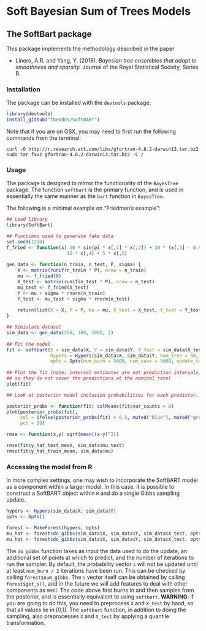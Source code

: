Soft Bayesian Sum of Trees Models
================

## The SoftBart package

This package implements the methodology described in the paper

  - Linero, A.R. and Yang, Y. (2018). *Bayesian tree ensembles that
    adapt to smoothness and sparsity.* Journal of the Royal Statistical
    Society, Series B.

### Installation

The package can be installed with the `devtools` package:

``` r
library(devtools)
install_github("theodds/SoftBART")
```

Note that if you are on OSX, you may need to first run the following
commands from the
    terminal:

    curl -O http://r.research.att.com/libs/gfortran-4.8.2-darwin13.tar.bz2
    sudo tar fvxz gfortran-4.8.2-darwin13.tar.bz2 -C /

### Usage

The package is designed to mirror the functionality of the `BayesTree`
package. The function `softbart` is the primary function, and is used in
essentially the same manner as the `bart` function in `BayesTree`.

The following is a minimal example on “Friedman’s example”:

``` r
## Load library
library(SoftBart)

## Functions used to generate fake data
set.seed(1234)
f_fried <- function(x) 10 * sin(pi * x[,1] * x[,2]) + 20 * (x[,3] - 0.5)^2 + 
                      10 * x[,4] + 5 * x[,5]
    
gen_data <- function(n_train, n_test, P, sigma) {
    X <- matrix(runif(n_train * P), nrow = n_train)
    mu <- f_fried(X)
    X_test <- matrix(runif(n_test * P), nrow = n_test)
    mu_test <- f_fried(X_test)
    Y <- mu + sigma * rnorm(n_train)
    Y_test <- mu_test + sigma * rnorm(n_test)
        
    return(list(X = X, Y = Y, mu = mu, X_test = X_test, Y_test = Y_test, mu_test = mu_test))
}

## Simiulate dataset
sim_data <- gen_data(250, 100, 1000, 1)
    
## Fit the model
fit <- softbart(X = sim_data$X, Y = sim_data$Y, X_test = sim_data$X_test, 
                hypers = Hypers(sim_data$X, sim_data$Y, num_tree = 50, temperature = 1),
                opts = Opts(num_burn = 5000, num_save = 5000, update_tau = TRUE))
    
## Plot the fit (note: interval estimates are not prediction intervals, 
## so they do not cover the predictions at the nominal rate)
plot(fit)

## Look at posterior model inclusion probabilities for each predictor. 

posterior_probs <- function(fit) colMeans(fit$var_counts > 0)
plot(posterior_probs(fit), 
     col = ifelse(posterior_probs(fit) > 0.5, muted("blue"), muted("green")), 
     pch = 20)

rmse <- function(x,y) sqrt(mean((x-y)^2))

rmse(fit$y_hat_test_mean, sim_data$mu_test)
rmse(fit$y_hat_train_mean, sim_data$mu)
```

### Accessing the model from R

In more complex settings, one may wish to incorporate the SoftBART model
as a component within a larger model. In this case, it is possible to
construct a SoftBART object within `R` and do a single Gibbs sampling
update.

``` r
hypers <- Hypers(sim_data$X, sim_data$Y)
opts <- Opts()

forest <- MakeForest(hypers, opts)
mu_hat <- forest$do_gibbs(sim_data$X, sim_data$Y, sim_data$X_test, opts$num_burn)
mu_hat <- forest$do_gibbs(sim_data$X, sim_data$Y, sim_data$X_test, opts$num_save)
```

The `do_gibbs` function takes as input the data used to do the update,
an additional set of points at which to predict, and the number of
iterations to run the sampler. By default, the probability vector `s`
will not be updated until at least `num_burn / 2` iterations have been
run. This can be checked by calling `forest$num_gibbs`. The `s` vector
itself can be obtained by calling `forest$get_s()`, and in the future we
will add features to deal with other components as well. The code above
first burns in and then samples from the posterior, and is essentially
equivalent to using `softbart`. **WARNING**: if you are going to do
this, you need to preprocess `X` and `X_test` by hand, so that all
values lie in \[0,1\]. The `softbart` function, in addition to doing the
sampling, also preprocesses `X` and `X_test` by applying a quantile
transformation.
